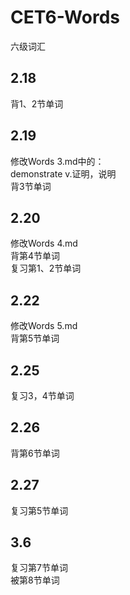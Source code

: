 # CET6-Words
 六级词汇

## 2.18
背1、2节单词

## 2.19
修改Words 3.md中的：\
demonstrate v.证明，说明\
背3节单词

## 2.20
修改Words 4.md\
背第4节单词\
复习第1、2节单词

## 2.22
修改Words 5.md\
背第5节单词

## 2.25
复习3，4节单词

## 2.26
背第6节单词

## 2.27
复习第5节单词

## 3.6
复习第7节单词\
被第8节单词